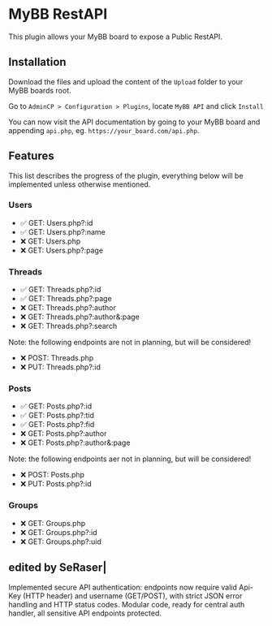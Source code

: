 # MyBB RestAPI

This plugin allows your MyBB board to expose a Public RestAPI.

## Installation

Download the files and upload the content of the `Upload` folder to your MyBB boards root.

Go to `AdminCP > Configuration > Plugins`, locate `MyBB API` and click `Install`

You can now visit the API documentation by going to your MyBB board and appending `api.php`, eg. `https://your_board.com/api.php`.

## Features

This list describes the progress of the plugin, everything below will be implemented unless otherwise mentioned.

### Users

- ✅ GET: Users.php?:id
- ✅ GET: Users.php?:name
- ❌ GET: Users.php
- ❌ GET: Users.php?:page

### Threads

- ✅ GET: Threads.php?:id
- ✅ GET: Threads.php?:page
- ❌ GET: Threads.php?:author
- ❌ GET: Threads.php?:author&:page
- ❌ GET: Threads.php?:search

Note: the following endpoints are not in planning, but will be considered!

- ❌ POST: Threads.php
- ❌ PUT: Threads.php?:id

### Posts

- ✅ GET: Posts.php?:id
- ✅ GET: Posts.php?:tid
- ✅ GET: Posts.php?:fid
- ❌ GET: Posts.php?:author
- ❌ GET: Posts.php?:author&:page

Note: the following endpoints aer not in planning, but will be considered!

- ❌ POST: Posts.php
- ❌ PUT: Posts.php?:id

### Groups

- ❌ GET: Groups.php
- ❌ GET: Groups.php?:id
- ❌ GET: Groups.php?:uid

## edited by SeRaser|
Implemented secure API authentication: endpoints now require valid Api-Key (HTTP header) and username (GET/POST), with strict JSON error handling and HTTP status codes. Modular code, ready for central auth handler, all sensitive API endpoints protected.

